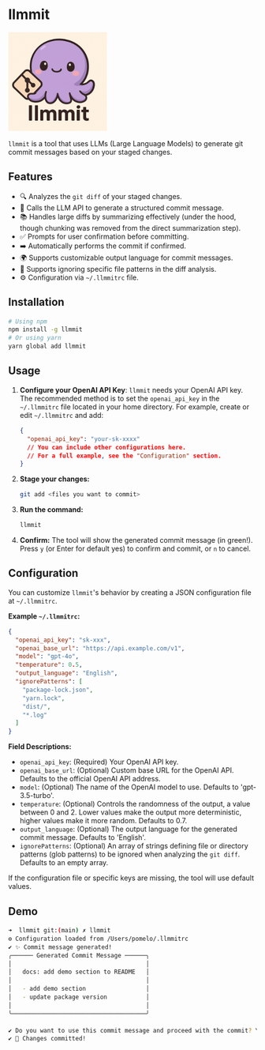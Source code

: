 # llmmit

<img src="./images/logo.png" alt="logo" width="200"/>

`llmmit` is a tool that uses LLMs (Large Language Models) to generate git commit messages based on your staged changes.

## Features

-   🔍 Analyzes the `git diff` of your staged changes.
-   🤖 Calls the LLM API to generate a structured commit message.
-   📚 Handles large diffs by summarizing effectively (under the hood, though chunking was removed from the direct summarization step).
-   ✅ Prompts for user confirmation before committing.
-   ➡️ Automatically performs the commit if confirmed.
-   🌍 Supports customizable output language for commit messages.
-   🚫 Supports ignoring specific file patterns in the diff analysis.
-   ⚙️ Configuration via `~/.llmmitrc` file.

## Installation

```bash
# Using npm
npm install -g llmmit 
# Or using yarn
yarn global add llmmit
```

## Usage

1.  **Configure your OpenAI API Key**: `llmmit` needs your OpenAI API key. The recommended method is to set the `openai_api_key` in the `~/.llmmitrc` file located in your home directory.
    For example, create or edit `~/.llmmitrc` and add:
    ```json
    {
      "openai_api_key": "your-sk-xxxx"
      // You can include other configurations here.
      // For a full example, see the "Configuration" section.
    }
    ```

2.  **Stage your changes:**
    ```bash
    git add <files you want to commit>
    ```

3.  **Run the command:**
    ```bash
    llmmit
    ```

4.  **Confirm:** The tool will show the generated commit message (in green!). Press `y` (or Enter for default yes) to confirm and commit, or `n` to cancel.

## Configuration

You can customize `llmmit`'s behavior by creating a JSON configuration file at `~/.llmmitrc`.

**Example `~/.llmmitrc`:**

```json
{
  "openai_api_key": "sk-xxx",
  "openai_base_url": "https://api.example.com/v1",
  "model": "gpt-4o",
  "temperature": 0.5,
  "output_language": "English",
  "ignorePatterns": [
    "package-lock.json",
    "yarn.lock",
    "dist/",
    "*.log"
  ]
}
```

**Field Descriptions:**

*   `openai_api_key`: (Required) Your OpenAI API key.
*   `openai_base_url`: (Optional) Custom base URL for the OpenAI API. Defaults to the official OpenAI API address.
*   `model`: (Optional) The name of the OpenAI model to use. Defaults to 'gpt-3.5-turbo'.
*   `temperature`: (Optional) Controls the randomness of the output, a value between 0 and 2. Lower values make the output more deterministic, higher values make it more random. Defaults to 0.7.
*   `output_language`: (Optional) The output language for the generated commit message. Defaults to 'English'.
*   `ignorePatterns`: (Optional) An array of strings defining file or directory patterns (glob patterns) to be ignored when analyzing the `git diff`. Defaults to an empty array.

If the configuration file or specific keys are missing, the tool will use default values.

## Demo

```bash
➜  llmmit git:(main) ✗ llmmit
⚙️ Configuration loaded from /Users/pomelo/.llmmitrc
✔ ✨ Commit message generated!
╭────── Generated Commit Message ──────╮
│                                      │
│   docs: add demo section to README   │
│                                      │
│   - add demo section                 │
│   - update package version           │
│                                      │
╰──────────────────────────────────────╯

✔ Do you want to use this commit message and proceed with the commit? Yes
✔ 🎉 Changes committed!
```